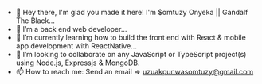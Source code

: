 - 👋 Hey there, I'm glad you made it here! I'm $omtuzy Onyeka || Gandalf The Black...
- 👀 I’m a back end web developer...
- 🌱 I’m currently learning how to build the front end with React & mobile app development with ReactNative...
- 💞️ I’m looking to collaborate on any JavaScript or TypeScript project(s) using Node.js, Expressjs & MongoDB.
- 📫 How to reach me: Send an email => uzuakpunwasomtuzy@gmail.com

<!---
Somtuzy/Somtuzy is a ✨ special ✨ repository because its `README.md` (this file) appears on your GitHub profile.
You can click the Preview link to take a look at your changes.
--->
